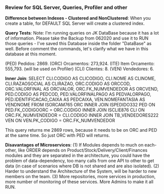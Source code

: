 ### Review for SQL Server, Queries, Profiler and other

**Difference between Indexes - Clustered and NonClustered**:
When you create a table, for DEFAULT SQL Server will create a clustered index.


**Query Tests**: Note: I'm running queries on JK DataBase because it has a lot of information. Please take the Backup from 062020 and use it to RUN those queries - I've saved this Database inside the folder "DataBase" as well. Before comment the commands, let's clarify what we have in this database at this moment.

(PED) Pedidos: 2869.
(ORC) Orcamentos: 273,924.
(ITE) Item Orcamento: 555,793. (will be used on Profiler)
(CLI) Clientes: 8.
(VEN) Vendedores: 6.


**Inner Join**:
SELECT CLI.CODIGO AS CLICODIGO, CLI.NOME AS CLINOME, CLI.RAZAOSOCIAL AS CLIRAZAO,
ORC.CODIGO AS ORCCOD, ORC.VALORFINAL AS ORCVALOR, ORC.FK_NUMVENDEDOR AS ORCVEND,
PED.CODIGO AS PEDCOD, PED.VALORFINALPAGO AS PEDVALORPAGO, PED.IDENTIFICACAO_CAIXA AS PEDCAIXA,
VEN.NOMEFANTASIA AS VENDNOME FROM ISORCAM765 ORC
INNER JOIN ISPEDIDO332 PED ON PED.FK_CODIGOORC = ORC.CODIGO
INNER JOIN ISCLIE876 CLI ON ORC.FK_NUMVENDEDOR = CLI.CODIGO
INNER JOIN TB_VENDEDORES222 VEN ON VEN.PK_CODIGO = ORC.FK_NUMVENDEDOR

This query returns me 2869 rows, because it needs to be on ORC and PED at the same time. So just ORC with PED will returns.








**Disavantages of Microservices**:
(1) If Modules depends to much on each-other, like ORDER depends on Product/Stock/Delivery/Client/Finances modules and they are separated in the architecture, you could have the problem of data-dependency, too many calls from one API to other to get data (in case of scenarios where DB is not shared and are also isolated).
(2) Harder to understand the Architecture of the System, will be harder to new members on the team.
(3) More repositories, more services in production, more number of monitoring of these services. More Admins to make it all RUN.